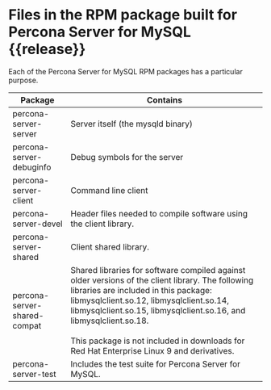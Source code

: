 # Files in the RPM package built for Percona Server for MySQL {{release}}

Each of the Percona Server for MySQL RPM packages has a particular purpose.

|Package                 | Contains                                                                                                                                                                                                                                                   |
|------------------------------|------------------------------------------------------------------------------------------------------------------------------------------------------------------------------------------------------------------------------------------------------------|
| percona-server-server        | Server itself (the mysqld binary)                                                                                                                                                                                                                          |
| percona-server-debuginfo     | Debug symbols for the server                                                                                                                                                                                                                               |
| percona-server-client        | Command line client                                                                                                                                                                                                                                        |
| percona-server-devel         | Header files needed to compile software using the client library.                                                                                                                                                                                          |
| percona-server-shared        | Client shared library.                                                                                                                                                                                                                                     |
| percona-server-shared-compat | Shared libraries for software compiled against older versions of the client library. The following libraries are included in this package: libmysqlclient.so.12, libmysqlclient.so.14, libmysqlclient.so.15, libmysqlclient.so.16, and libmysqlclient.so.18. <br/> <br/> This package is not included in downloads for Red Hat Enterprise Linux 9 and derivatives. |
| percona-server-test          | Includes the test suite for Percona Server for MySQL.                                                                                                                                                                                                      |
